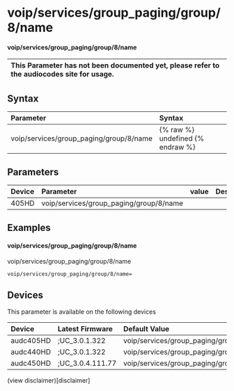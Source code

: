 ﻿---
description: voip/services/group_paging/group/8/name
search: false
---

# voip/services/group_paging/group/8/name

#### voip/services/group_paging/group/8/name


| This Parameter has not been documented yet, please refer to the audiocodes site for usage.  |
| :--- |

## Syntax
| Parameter | Syntax |
| :--- | :--- |
|voip/services/group_paging/group/8/name | {% raw %} undefined {% endraw %} |

## Parameters
|Device|Parameter|value|Description|
|:---|:---|:---|:---|
| 405HD | voip/services/group_paging/group/8/name |  |  |

## Examples
#### voip/services/group_paging/group/8/name

voip/services/group_paging/group/8/name

```
voip/services/group_paging/group/8/name=
```

## Devices
This parameter is available on the following devices

| Device | Latest Firmware | Default Value |
|:---|:---|:---|
| audc405HD | ;UC_3.0.1.322 | voip/services/group_paging/group/8/name= 
| audc440HD | ;UC_3.0.1.322 | voip/services/group_paging/group/8/name= 
| audc450HD | ;UC_3.0.4.111.77 | voip/services/group_paging/group/8/name= 

(view disclaimer)[disclaimer]
